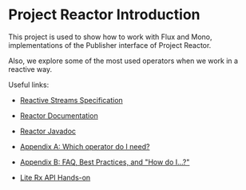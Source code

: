 # Project Reactor Introduction

This project is used to show how to work with Flux and Mono, implementations of the Publisher interface of Project Reactor.

Also, we explore some of the most used operators when we work in a reactive way.

Useful links:

- [Reactive Streams Specification](https://github.com/reactive-streams/reactive-streams-jvm)

- [Reactor Documentation](http://projectreactor.io/docs/core/snapshot/reference/)

- [Reactor Javadoc](http://projectreactor.io/docs/core/release/api/)

- [Appendix A: Which operator do I need?](https://projectreactor.io/docs/core/release/reference/index.html#which-operator)

- [Appendix B: FAQ, Best Practices, and "How do I...?"](https://projectreactor.io/docs/core/release/reference/index.html#faq)

- [Lite Rx API Hands-on](https://github.com/reactor/lite-rx-api-hands-on)
